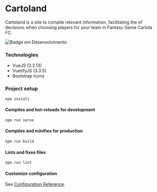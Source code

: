 # Cartoland
Cartoland is a site to compile relevant information, facilitating the of decisions when choosing players for your team in Fantasy Game Cartola FC.

![Badge em Desenvolvimento](http://img.shields.io/static/v1?label=STATUS&message=EM%20DESENVOLVIMENTO&color=GREEN&style=for-the-badge)

### Technologies
- VueJS (3.2.13)
- VuetifyJS (3.3.5)
- Bootstrap Icons

### Project setup
```
npm install
```

#### Compiles and hot-reloads for development
```
npm run serve
```

#### Compiles and minifies for production
```
npm run build
```

#### Lints and fixes files
```
npm run lint
```

#### Customize configuration
See [Configuration Reference](https://cli.vuejs.org/config/).
